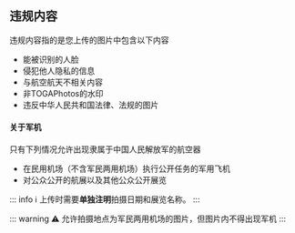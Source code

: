 ## 违规内容
违规内容指的是您上传的图片中包含以下内容
- 能被识别的人脸
- 侵犯他人隐私的信息
- 与航空航天不相关内容
- 非TOGAPhotos的水印
- 违反中华人民共和国法律、法规的图片


#### 关于军机
只有下列情况允许出现隶属于中国人民解放军的航空器
- 在民用机场（不含军民两用机场）执行公开任务的军用飞机
- 对公众公开的航展以及其他公众公开展览

::: info :information_source:
上传时需要**单独注明**拍摄日期和展览名称。
:::

::: warning :warning:
允许拍摄地点为军民两用机场的图片，但图片内不得出现军机
:::

